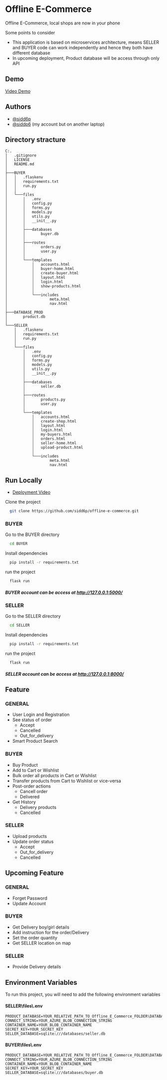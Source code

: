 
# Offline E-Commerce

Offline E-Commerce, local shops are now in your phone

Some points to consider
- This application is based on microservices architecture, means SELLER and BUYER code can work independently and hence they both have different database
- In upcoming deployment, Product database will be access through only API



## Demo


[Video Demo](https://youtu.be/6jAYiVFLnwM)
## Authors

- [@sidd6p](https://github.com/sidd6p)
- [@siddp6](https://github.com/siddp6) (my account but on another laptop)
## Directory stracture
    C:.
    │   .gitignore
    │   LICENSE
    │   README.md
    │   
    ├───BUYER
    │   │   .flaskenv
    │   │   requirements.txt
    │   │   run.py
    │   │   
    │   └───files
    │       │   .env
    │       │   config.py
    │       │   forms.py
    │       │   models.py
    │       │   utils.py
    │       │   __init__.py
    │       │
    │       ├───databases
    │       │       buyer.db
    │       │
    │       ├───routes
    │       │       orders.py
    │       │       user.py
    │       │
    │       └───templates
    │           │   accounts.html
    │           │   buyer-home.html
    │           │   create-buyer.html
    │           │   layout.html
    │           │   login.html
    │           │   show-products.html
    │           │
    │           └───includes
    │                   meta.html
    │                   nav.html
    │
    ├───DATABASE_PROD
    │       product.db
    │
    └───SELLER
        │   .flaskenv
        │   requirements.txt
        │   run.py
        │
        └───files
            │   .env
            │   config.py
            │   forms.py
            │   models.py
            │   utils.py
            │   __init__.py
            │
            ├───databases
            │       seller.db
            │
            ├───routes
            │       products.py
            │       user.py
            │
            └───templates
                │   accounts.html
                │   create-shop.html
                │   layout.html
                │   login.html
                │   my-buyers.html
                │   orders.html
                │   seller-home.html
                │   upload-product.html
                │
                └───includes
                        meta.html
                        nav.html
## Run Locally

- [Deployment Video](https://youtu.be/AL4ydKZyoLo)


Clone the project

```bash
  git clone https://github.com/sidd6p/offline-e-commerce.git
```

### BUYER
Go to the BUYER directory

```bash
  cd BUYER
```

Install dependencies

```bash
  pip install -r requirements.txt
```

run the project

```bash
  flask run 
```

##### BUYER account can be access at http://127.0.0.1:5000/



### SELLER
Go to the SELLER directory

```bash
  cd SELLER
```

Install dependencies

```bash
  pip install -r requirements.txt
```

run the project

```bash
  flask run 
```


##### SELLER account can be access at http://127.0.0.1:8000/

## Feature

### GENERAL
- User Login and Registration
- See status of order
    - Accept
    - Cancelled
    - Out_for_delivery
- Smart Product Search

### BUYER
- Buy Product
- Add to Cart or Wishlist
- Bulk order all products in Cart or Wishlist
- Transfer products from Cart to Wishlist or vice-versa
- Post-order actions
    - Cancell order
    - Delivered
- Get History
    - Delivery products
    - Cancelled

### SELLER
- Upload products
- Update order status
   - Accept
   - Out_for_delivery
   - Cancelled
## Upcoming Feature

### GENERAL
- Forget Password
- Update Account

### BUYER
- Get Delivery boy/girl details
- Add instruction for the order/Delivery
- Set the order quantity
- Get SELLER location on map

### SELLER
- Provide Delivery details

## Environment Variables

To run this project, you will need to add the following environment variables

#### SELLER\files\\.env

```
PRODUCT_DATABASE=YOUR_RELATIVE_PATH_TO_Offline_E_Commerce_FOLDER\DATABASE_PROD\product.db
CONNECT_STRING=YOUR_AZURE_BLOB_CONNECTION_STRING
CONTAINER_NAME=YOUR_BLOB_CONTAINER_NAME
SECRET_KEY=YOUR_SECRET_KEY
SELLER_DATABASE=sqlite:///databases/seller.db
```


#### BUYER\files\\.env

```
PRODUCT_DATABASE=YOUR_RELATIVE_PATH_TO_Offline_E_Commerce_FOLDER\DATABASE_PROD\product.db
CONNECT_STRING=YOUR_AZURE_BLOB_CONNECTION_STRING
CONTAINER_NAME=YOUR_BLOB_CONTAINER_NAME
SECRET_KEY=YOUR_SECRET_KEY
SELLER_DATABASE=sqlite:///databases/buyer.db
```
